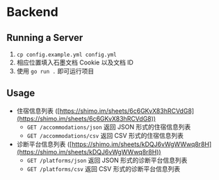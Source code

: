 # Backend

## Running a Server
1. `cp config.example.yml config.yml`
2. 相应位置填入石墨文档 Cookie 以及文档 ID
3. 使用 `go run .` 即可运行项目

## Usage
- 住宿信息列表 ([https://shimo.im/sheets/6c6GKvX83hRCVdG8](https://shimo.im/sheets/6c6GKvX83hRCVdG8))
    - `GET /accommodations/json` 返回 JSON 形式的住宿信息列表
    - `GET /accommodations/csv` 返回 CSV 形式的住宿信息列表
- 诊断平台信息列表 ([https://shimo.im/sheets/kDQJ6vWgWWwq8r8H](https://shimo.im/sheets/kDQJ6vWgWWwq8r8H))
    - `GET /platforms/json` 返回 JSON 形式的诊断平台信息列表
    - `GET /platforms/csv` 返回 CSV 形式的诊断平台信息列表
